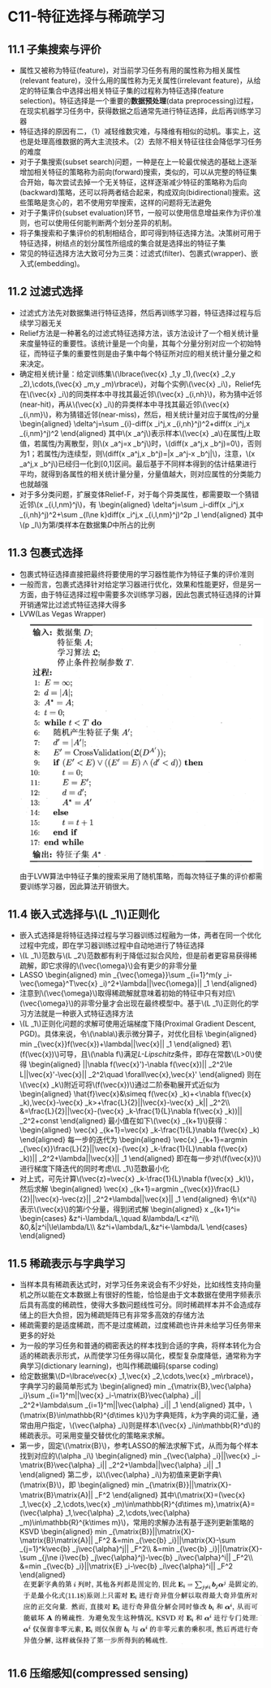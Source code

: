 <script type="text/javascript" src="http://cdn.mathjax.org/mathjax/latest/MathJax.js?config=default"></script>
# C11-特征选择与稀疏学习
## 11.1 子集搜索与评价
* 属性又被称为特征(feature)，对当前学习任务有用的属性称为相关属性(relevant feature)，没什么用的属性称为无关属性(irrelevant feature)，从给定的特征集合中选择出相关特征子集的过程称为特征选择(feature selection)。特征选择是一个重要的**数据预处理**(data preprocessing)过程，在现实机器学习任务中，获得数据之后通常先进行特征选择，此后再训练学习器
* 特征选择的原因有二，（1）减轻维数灾难，与降维有相似的动机。事实上，这也是处理高维数据的两大主流技术。（2）去除不相关特征往往会降低学习任务的难度
* 对于子集搜索(subset search)问题，一种是在上一轮最优候选的基础上逐渐增加相关特征的策略称为前向(forward)搜索，类似的，可以从完整的特征集合开始，每次尝试去掉一个无关特征，这样逐渐减少特征的策略称为后向(backward)策略，还可以将两者结合起来，构成双向(bidirectional)搜索。这些策略是贪心的，若不使用穷举搜索，这样的问题将无法避免
* 对于子集评价(subset evaluation)环节，一般可以使用信息增益来作为评价准则，也可以使用任何能判断两个划分差异的机制。
* 将子集搜索和子集评价的机制相结合，即可得到特征选择方法。决策树可用于特征选择，树结点的划分属性所组成的集合就是选择出的特征子集
* 常见的特征选择方法大致可分为三类：过滤式(filter)、包裹式(wrapper)、嵌入式(embedding)。
## 11.2 过滤式选择
* 过滤式方法先对数据集进行特征选择，然后再训练学习器，特征选择过程与后续学习器无关
* Relief方法是一种著名的过滤式特征选择方法，该方法设计了一个相关统计量来度量特征的重要性。该统计量是一个向量，其每个分量分别对应一个初始特征，而特征子集的重要性则是由子集中每个特征所对应的相关统计量分量之和来决定。
* 确定相关统计量：给定训练集\\(\lbrace(\vec{x} _1,y _1),(\vec{x} _2,y _2),\cdots,(\vec{x} _m,y _m)\rbrace\\)，对每个实例\\(\vec{x} _i\\)，Relief先在\\(\vec{x} _i\\)的同类样本中寻找其最近邻\\(\vec{x} _{i,nh}\\)，称为猜中近邻(near-hit)，再从\\(\vec{x} _i\\)的异类样本中寻找其最近邻\\(\vec{x} _{i,nm}\\)，称为猜错近邻(near-miss)，然后，相关统计量对应于属性*j*的分量
\begin{aligned}
\delta^j=\sum _{i}-diff(x _i^j,x _{i,nh}^j)^2+diff(x _i^j,x _{i,nm}^j)^2
\end{aligned}
其中\\(x _a^j\\)表示样本\\(\vec{x} _a\\)在属性*j*上取值，若属性*j*为离散型，则\\(x _a^j=x _b^j\\)时，\\(diff(x _a^j,x _b^j)=0\\)，否则为1；若属性*j*为连续型，则\\(diff(x _a^j,x _b^j)=|x _a^j-x _b^j|\\)，注意，\\(x _a^j,x _b^j\\)已经归一化到[0,1]区间。最后基于不同样本得到的估计结果进行平均，就得到各属性的相关统计量分量，分量值越大，则对应属性的分类能力也就越强
* 对于多分类问题，扩展变体Relief-F，对于每个异类属性，都需要取一个猜错近邻\\(x _{i,l,nm}^j\\)，有
\begin{aligned}
\delta^j=\sum _i-diff(x _i^j,x _{i,nh}^j)^2+\sum _{l\ne k}diff(x _i^j,x _{i,l,nm}^j)^2p _l
\end{aligned}
其中\\(p _l\\)为第*l*类样本在数据集*D*中所占的比例
## 11.3 包裹式选择
* 包裹式特征选择直接把最终将要使用的学习器性能作为特征子集的评价准则
* 一般而言，包裹式选择针对给定学习器进行优化，效果和性能更好，但是另一方面，由于特征选择过程中需要多次训练学习器，因此包裹式特征选择的计算开销通常比过滤式特征选择大得多
* LVW(Las Vegas Wrapper)
![](./picture/C11/LVW.PNG)
由于LVW算法中特征子集的搜索采用了随机策略，而每次特征子集的评价都需要训练学习器，因此算法开销很大。
## 11.4 嵌入式选择与\\(L _1\\)正则化
* 嵌入式选择是将特征选择过程与学习器训练过程融为一体，两者在同一个优化过程中完成，即在学习器训练过程中自动地进行了特征选择
* \\(L _1\\)范数与\\(L _2\\)范数都有利于降低过拟合风险，但是前者更容易获得稀疏解，即它求得的\\(\vec{\omega}\\)会有更少的非零分量
* LASSO
\begin{aligned}
min _{\vec{\omega}}\sum _{i=1}^m(y _i-\vec{\omega}^T\vec{x} _i)^2+\lambda||\vec{\omega}|| _1
\end{aligned}
* 注意到\\(\vec{\omega}\\)取得稀疏解就意味着初始的特征中只有对应\\(\vec{\omega}\\)的非零分量才会出现在最终模型中。基于\\(L _1\\)正则化的学习方法就是一种嵌入式特征选择方法
* \\(L _1\\)正则化问题的求解可使用近端梯度下降(Proximal Gradient Descent, PGD)。具体来说，令\\(\nabla\\)表示微分算子，对优化目标
\begin{aligned}
min _{\vec{x}}f(\vec{x})+\lambda||\vec{x}|| _1
\end{aligned}
若\\(f(\vec{x})\\)可导，且\\(\nabla f\\)满足*L-Lipschitz*条件，即存在常数\\(L>0\\)使得
\begin{aligned}
||\nabla f(\vec{x}')-\nabla f(\vec{x})|| _2^2\le L||\vec{x}'-\vec{x}|| _2^2\quad \forall\vec{x},\vec{x}'
\end{aligned}
则在\\(\vec{x} _k\\)附近可将\\(f(\vec{x})\\)通过二阶泰勒展开式近似为
\begin{aligned}
\hat{f}\vec{x}&\simeq f(\vec{x} _k)+<\nabla f(\vec{x} _k),\vec{x}-\vec{x} _k>+\frac{L}{2}||\vec{x}-\vec{x} _k|| _2^2\\\\
&=\frac{L}{2}||\vec{x}-(\vec{x} _k-\frac{1}{L}\nabla f(\vec{x} _k))|| _2^2+const
\end{aligned}
最小值在如下\\(\vec{x} _{k+1}\\)获得：
\begin{aligned}
\vec{x} _{k+1}=\vec{x} _k-\frac{1}{L}\nabla f(\vec{x} _k)
\end{aligned}
每一步的迭代为
\begin{aligned}
\vec{x} _{k+1}=argmin _{\vec{x}}\frac{L}{2}||\vec{x}-(\vec{x} _k-\frac{1}{L}\nabla f(\vec{x} _k))|| _2^2+\lambda||\vec{x}|| _1
\end{aligned}
即在每一步对\\(f(\vec{x})\\)进行梯度下降迭代的同时考虑\\(L _1\\)范数最小化
* 对上式，可先计算\\(\vec{z}=\vec{x} _k-\frac{1}{L}\nabla f(\vec{x} _k)\\)，然后求解
\begin{aligned}
\vec{x} _{k+1}=argmin _{\vec{x}}\frac{L}{2}||\vec{x}-\vec{z}|| _2^2+\lambda||\vec{x}|| _1
\end{aligned}
令\\(x^i\\)表示\\(\vec{x}\\)的第*i*个分量，得到闭式解
\begin{aligned}
x _{k+1}^i=
\begin{cases}
&z^i-\lambda/L,\quad &\lambda/L<z^i\\\\
&0,&|z^i|\le\lambda/L\\\\
&z^i+\lambda/L,&z^i<-\lambda/L
\end{cases}
\end{aligned}
## 11.5 稀疏表示与字典学习
* 当样本具有稀疏表达式时，对学习任务来说会有不少好处，比如线性支持向量机之所以能在文本数据上有很好的性能，恰恰是由于文本数据在使用字频表示后具有高度的稀疏性，使得大多数问题线性可分。同时稀疏样本并不会造成存储上的巨大负担，因为稀疏矩阵已有非常多高效的存储方法
* 稀疏需要的是适度稀疏，而不是过度稀疏，过度稀疏也许并未给学习任务带来更多的好处
* 为一般的学习任务和普通的稠密表达的样本找到合适的字典，将样本转化为合适的稀疏表示形式，从而使学习任务得以简化，模型复杂度降低，通常称为字典学习(dictionary learning)，也叫作稀疏编码(sparse coding)
* 给定数据集\\(D=\lbrace\vec{x} _1,\vec{x} _2,\cdots,\vec{x} _m\rbrace\\)，字典学习的最简单形式为
\begin{aligned}
min _{\matrix{B},\vec{\alpha} _i}\sum _{i=1}^m||\vec{x} _i-\matrix{B}\vec{\alpha} _i|| _2^2+\lambda\sum _{i=1}^m||\vec{\alpha} _i|| _1
\end{aligned}
其中，\\(\matrix{B}\in\mathbb{R}^{d\times k}\\)为字典矩阵，*k*为字典的词汇量，通常由用户指定，\\(\vec{\alpha} _i\\)则是样本\\(\vec{x} _i\in\mathbb{R}^d\\)的稀疏表示。可采用变量交替优化的策略来求解。
* 第一步，固定\\(\matrix{B}\\)，参考LASSO的解法求解下式，从而为每个样本找到对应的\\(\alpha _i\\)
\begin{aligned}
min _{\vec{\alpha} _i}||\vec{x} _i-\matrix{B}\vec{\alpha} _i|| _2^2+\lambda||\vec{\alpha} _i|| _1
\end{aligned}
第二步，以\\(\vec{\alpha} _i\\)为初值来更新字典\\(\matrix{B}\\)，即
\begin{aligned}
min _{\matrix{B}}||\matrix{X}-\matrix{B}\matrix{A}|| _F^2
\end{aligned}
其中\\(\matrix{X}=(\vec{x} _1,\vec{x} _2,\cdots,\vec{x} _m)\in\mathbb{R}^{d\times m},\matrix{A}=(\vec{\alpha} _1,\vec{\alpha} _2,\cdots,\vec{\alpha} _m)\in\mathbb{R}^{k\times m}\\)，常用的求解办法有基于逐列更新策略的KSVD
\begin{aligned}
min _{\matrix{B}}||\matrix{X}-\matrix{B}\matrix{A}|| _F^2 &=min _{\vec{b} _i}||\matrix{X}-\sum _{j=1}^k\vec{b} _j\vec{\alpha}^j|| _F^2\\\\
&=min _{\vec{b} _i}||(\matrix{X}-\sum _{j\ne i}\vec{b} _j\vec{\alpha}^j)-\vec{b} _i\vec{\alpha}^i|| _F^2\\\\
&=min _{\vec{b} _i}||\matrix{E} _i-\vec{b} _i\vec{\alpha}^i|| _F^2
\end{aligned}
![](./picture/C11/KSVD.png)
## 11.6 压缩感知(compressed sensing)